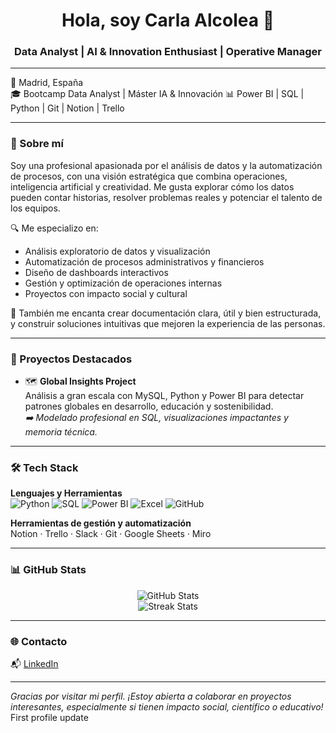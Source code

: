 <h1 align="center">Hola, soy Carla Alcolea 👋</h1>
<h3 align="center">Data Analyst | AI & Innovation Enthusiast | Operative Manager</h3>

---

📍 Madrid, España  
🎓 Bootcamp Data Analyst | Máster IA & Innovación 
📊 Power BI | SQL | Python | Git | Notion | Trello

---

### 🧭 Sobre mí

Soy una profesional apasionada por el análisis de datos y la automatización de procesos, con una visión estratégica que combina operaciones, inteligencia artificial y creatividad. Me gusta explorar cómo los datos pueden contar historias, resolver problemas reales y potenciar el talento de los equipos.

🔍 Me especializo en:
- Análisis exploratorio de datos y visualización
- Automatización de procesos administrativos y financieros
- Diseño de dashboards interactivos
- Gestión y optimización de operaciones internas
- Proyectos con impacto social y cultural

📁 También me encanta crear documentación clara, útil y bien estructurada, y construir soluciones intuitivas que mejoren la experiencia de las personas.

---

### 🚀 Proyectos Destacados

- 🗺️ **Global Insights Project**  
  Análisis a gran escala con MySQL, Python y Power BI para detectar patrones globales en desarrollo, educación y sostenibilidad.  
  _➡️ Modelado profesional en SQL, visualizaciones impactantes y memoria técnica._

---

### 🛠️ Tech Stack

**Lenguajes y Herramientas**  
![Python](https://img.shields.io/badge/-Python-3776AB?style=flat&logo=python&logoColor=white)
![SQL](https://img.shields.io/badge/-SQL-4479A1?style=flat&logo=mysql&logoColor=white)
![Power BI](https://img.shields.io/badge/-PowerBI-F2C811?style=flat&logo=powerbi&logoColor=black)
![Excel](https://img.shields.io/badge/-Excel-217346?style=flat&logo=microsoft-excel&logoColor=white)
![GitHub](https://img.shields.io/badge/-GitHub-181717?style=flat&logo=github&logoColor=white)

**Herramientas de gestión y automatización**  
Notion · Trello · Slack · Git · Google Sheets · Miro

---

### 📊 GitHub Stats

<p align="center">
  <img src="https://github-readme-stats.vercel.app/api?username=carlaalcoleasoto&show_icons=true&theme=default" alt="GitHub Stats" />
  <br />
  <img src="https://github-readme-streak-stats.herokuapp.com?user=carlaalcoleasoto&theme=default" alt="Streak Stats" />
</p>

---

### 🌐 Contacto

📬 [LinkedIn](https://www.linkedin.com/in/carlaalcolea)  

---

_Gracias por visitar mi perfil. ¡Estoy abierta a colaborar en proyectos interesantes, especialmente si tienen impacto social, científico o educativo!_
First profile update
